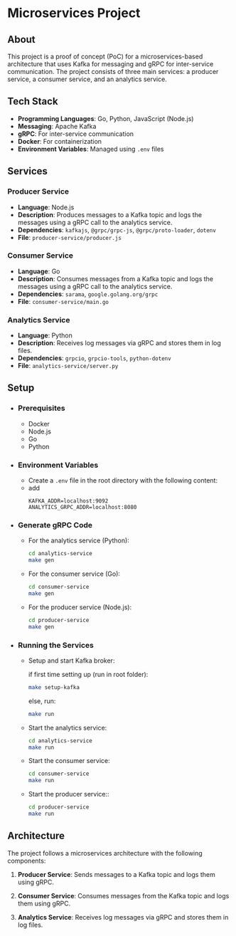 # Microservices Project

## About

This project is a proof of concept (PoC) for a microservices-based architecture that uses Kafka for messaging and gRPC for inter-service communication. The project consists of three main services: a producer service, a consumer service, and an analytics service.

## Tech Stack

- **Programming Languages**: Go, Python, JavaScript (Node.js)
- **Messaging**: Apache Kafka
- **gRPC**: For inter-service communication
- **Docker**: For containerization
- **Environment Variables**: Managed using `.env` files

## Services

### Producer Service

- **Language**: Node.js
- **Description**: Produces messages to a Kafka topic and logs the messages using a gRPC call to the analytics service.
- **Dependencies**: `kafkajs`, `@grpc/grpc-js`, `@grpc/proto-loader`, `dotenv`
- **File**: `producer-service/producer.js`

### Consumer Service

- **Language**: Go
- **Description**: Consumes messages from a Kafka topic and logs the messages using a gRPC call to the analytics service.
- **Dependencies**: `sarama`, `google.golang.org/grpc`
- **File**: `consumer-service/main.go`

### Analytics Service

- **Language**: Python
- **Description**: Receives log messages via gRPC and stores them in log files.
- **Dependencies**: `grpcio`, `grpcio-tools`, `python-dotenv`
- **File**: `analytics-service/server.py`

## Setup

- ### Prerequisites

  - Docker
  - Node.js
  - Go
  - Python

- ### Environment Variables

  - Create a `.env` file in the root directory with the following content:
  - add
    ```
    KAFKA_ADDR=localhost:9092
    ANALYTICS_GRPC_ADDR=localhost:8080
    ```

- ### Generate gRPC Code

  - For the analytics service (Python):

    ```sh
    cd analytics-service
    make gen
    ```

  - For the consumer service (Go):

    ```sh
    cd consumer-service
    make gen
    ```

  - For the producer service (Node.js):

    ```sh
    cd producer-service
    make gen
    ```

- ### Running the Services

  - Setup and start Kafka broker:

    if first time setting up (run in root folder):

    ```sh
    make setup-kafka
    ```

    else, run:

    ```sh
    make run
    ```

  - Start the analytics service:

    ```sh
    cd analytics-service
    make run
    ```

  - Start the consumer service:

    ```sh
    cd consumer-service
    make run
    ```

  - Start the producer service::

    ```sh
    cd producer-service
    make run
    ```

## Architecture

The project follows a microservices architecture with the following components:

1. **Producer Service**: Sends messages to a Kafka topic and logs them using gRPC.

2. **Consumer Service**: Consumes messages from the Kafka topic and logs them using gRPC.

3. **Analytics Service**: Receives log messages via gRPC and stores them in log files.
